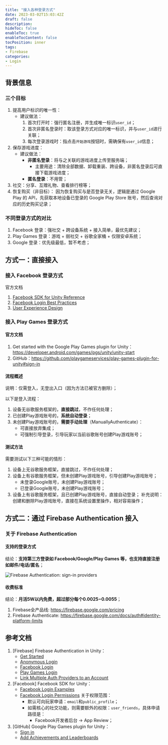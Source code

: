 ```yaml
---
title: "接入各种登录方式"
date: 2023-03-02T15:03:42Z
draft: false
description: 
hideToc: false
enableToc: true
enableTocContent: false
tocPosition: inner
tags:
- Firebase
categories:
- Login
---
```


## 背景信息

### 三个目标

1. 提高用户标识的唯一性：
   - 建议做法：
     1. 首次打开时：强行匿名注册，并生成唯一标识`user_id`；
     2. 首次非匿名登录时：取该登录方式对应的唯一标识，并与`user_id`进行关联；
     3. 每次登录游戏时：指点击`开始游戏`按钮时，需确保有`user_id`信息；
2. 保存游戏进度：
   - 建议做法：
     - **非匿名登录**：将与之关联的游戏进度上传至服务端；
       - 主要用途：清除全部数据、卸载重装、跨设备，非匿名登录后可直接下载游戏进度；
     - **匿名登录**：不用管；
3. 社交：分享、互赠礼物、查看排行榜等；
4. 恢复购买（非目标）：
    因为恢复购买与是否登录无关，逻辑是通过 Google Play 的 API，先获取本地设备已登录的 Google Play Store 账号，然后查询对应的历史购买记录；

### 不同登录方式的对比

1. Facebook 登录：强社交 + 跨设备系统 + 接入简单，最优先建议；
2. Play Games 登录：游戏 + 弱社交 + 谷歌全家桶 + 仅限安卓系统；
3. Google 登录：优先级最低，暂不考虑；

## 方式一：直接接入

### 接入 Facebook 登录方式

官方文档

1. [Facebook SDK for Unity Reference](https://developers.facebook.com/docs/unity/reference/current)
2. [Facebook Login Best Practices](https://developers.facebook.com/docs/facebook-login/best-practices)
3. [User Experience Design](https://developers.facebook.com/docs/facebook-login/userexperience)

### 接入 Play Games 登录方式

#### 官方文档

1. Get started with the Google Play Games plugin for Unity：https://developer.android.com/games/pgs/unity/unity-start
2. GitHub：https://github.com/playgameservices/play-games-plugin-for-unity#sign-in

#### 流程概述

说明：仅需登入，无登出入口（因为方法已被官方删除）；

以下是登入流程：
1. 设备无谷歌服务框架的，**直接跳过**，不作任何处理；
2. 已创建Play游戏账号的，**系统自动登录**；
3. 未创建Play游戏账号的，**需要手动处理**（ManuallyAuthenticate）：
   - 可直接放弃集成；
   - 可强制引导登录，引导玩家以当前谷歌账号创建Play游戏账号；

#### 测试方法

需要测试以下三种可能的情形：

1. 设备上无谷歌服务框架，直接跳过，不作任何处理；
2. 设备上有谷歌服务框架，但未创建Play游戏账号，引导创建Play游戏账号；
   - 未登录Google账号，未创建Play游戏账号；
   - 已登录Google账号，未创建Play游戏账号；
3. 设备上有谷歌服务框架，且已创建Play游戏账号，直接自动登录；
补充说明：创建和删除Play游戏账号，直接在系统设置里操作，相对容易操作；

## 方式二：通过 Firebase Authentication 接入

### 关于 Firebase Authentication

#### 支持的登录方式

结论：**支持第三方登录如 Facebook/Google/Play Games 等，也支持直接注册如邮件/电话/匿名**；

<img src='/images/posts/firebase-authentication-sign-in-providers.png' alt='Firebase Authentication: sign-in providers'>

#### 收费标准

结论：**月活5W以内免费，超过部分每个$0.0025-$0.0055**；

1. Firebase全产品线: https://firebase.google.com/pricing
2. Firebase Authenticate: https://firebase.google.com/docs/auth#identity-platform-limits

## 参考文档

1. [Firebase] Firebase Authentication in Unity：
   - [Get Started](https://firebase.google.com/docs/auth/unity/start)
   - [Anonymous Login](https://firebase.google.com/docs/auth/unity/anonymous-auth)
   - [Facebook Login](https://firebase.google.com/docs/auth/unity/facebook-login)
   - [Play Games Login](https://firebase.google.com/docs/auth/unity/play-games)
   - [Link Multiple Auth Providers to an Account](https://firebase.google.com/docs/auth/unity/account-linking)
2. [Facebook] Facebook SDK for Unity：
   - [Facebook Login Examples](https://developers.facebook.com/docs/unity/examples#login)
   - [Facebook Login Permissions](https://developers.facebook.com/docs/permissions/reference#login_permissions)
    关于权限范围：
     - 默认可向玩家申请：`email`和`public_profile`；
     - 如需核心的社交功能，则需要额外的权限：`user_friends`，具体申请路径是：
       - Facebook开发者后台 -> App Review；
3. [GitHub] Google Play Games plugin for Unity：
   - [Sign in](https://github.com/playgameservices/play-games-plugin-for-unity#sign-in)
   - [Add Achievements and Leaderboards](https://github.com/playgameservices/play-games-plugin-for-unity#add-achievements-and-leaderboards)

